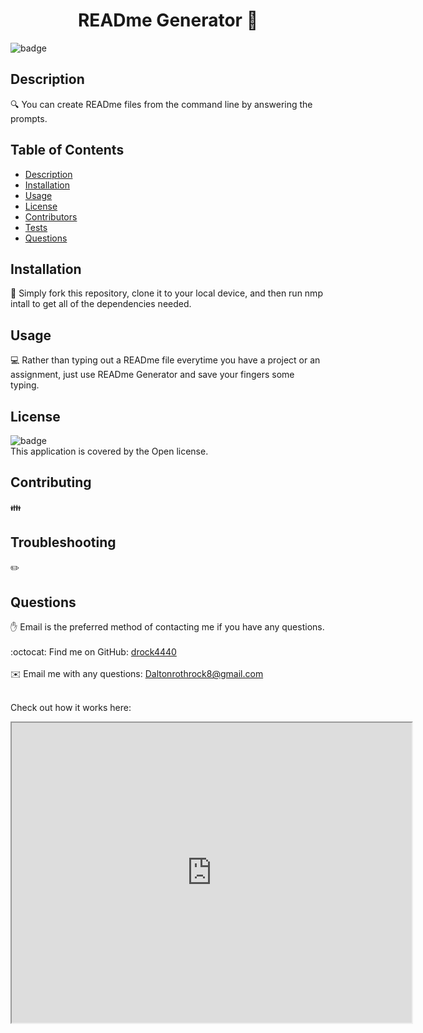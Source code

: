 
<h1 align="center">READme Generator 👋</h1>

![badge](https://img.shields.io/badge/license-Open-brightgreen)<br />
## Description
🔍 You can create READme files from the command line by answering the prompts.
## Table of Contents
- [Description](#description)
- [Installation](#installation)
- [Usage](#usage)
- [License](#license)
- [Contributors](#contributors)
- [Tests](#tests)
- [Questions](#questions)
## Installation
💾 Simply fork this repository, clone it to your local device, and then run nmp intall to get all of the dependencies needed. 
## Usage
💻 Rather than typing out a READme file everytime you have a project or an assignment, just use READme Generator and save your fingers some typing.
## License
![badge](https://img.shields.io/badge/license-Open-brightgreen)
<br />
This application is covered by the Open license. 
## Contributing
👪 
## Troubleshooting
✏️ 
## Questions
✋ Email is the preferred method of contacting me if you have any questions.<br />
<br />
:octocat: Find me on GitHub: [drock4440](https://github.com/drock4440)<br />
<br />
✉️ Email me with any questions: Daltonrothrock8@gmail.com<br /><br />
  
Check out how it works here: 

<iframe src="https://drive.google.com/file/d/1i3OBZIQKpYOo02a8D5V62J807MuV-ffx/preview" width="640" height="480"></iframe>